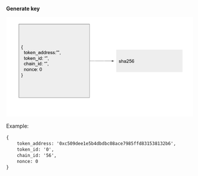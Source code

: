 **Generate key**

![Hash process](https://github.com/iqbalbaharum/ZeroDB/blob/deploy-workspace/generate_key_hash.png)

Example:

    {
        token_address: '0xc509dee1e5b4dbdbc08ace7985ffd831538132b6',
        token_id: '0',
        chain_id: '56',
        nonce: 0
    }



